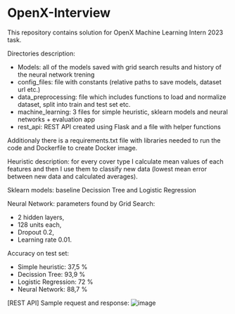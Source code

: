 # OpenX-Interview
This repository contains solution for OpenX Machine Learning Intern 2023 task.

Directories description:

- Models: all of the models saved with grid search results and history of the neural network trening
- config_files: file with constants (relative paths to save models, dataset url etc.)
- data_preprocessing: file which includes functions to load and normalize dataset, split into train and test set etc.
- machine_learning: 3 files for simple heuristic, sklearn models and neural networks + evaluation app
- rest_api: REST API created using Flask and a file with helper functions

Additionaly there is a requirements.txt file with libraries needed to run the code and Dockerfile to create Docker image.

Heuristic description: for every cover type I calculate mean values of each features and then I use them to classify new data (lowest mean error between new data and calculated averages).

Sklearn models: baseline Decission Tree and Logistic Regression

Neural Network: parameters found by Grid Search: 
  - 2 hidden layers,
  - 128 units each,
  - Dropout 0.2,
  - Learning rate 0.01.

Accuracy on test set:

- Simple heuristic: 37,5 %
- Decission Tree: 93,9 %
- Logistic Regression: 72 %
- Neural Network: 88,7 %

[REST API] Sample request and response:
![image](https://user-images.githubusercontent.com/61949638/233479104-e581516c-1336-4467-a132-9880c5961e86.png)
